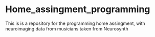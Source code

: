 # Home_assingment_programming
This is is a repository for the programming home assingment, with neuroimaging data from musicians taken from Neurosynth
